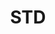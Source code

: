 ---
title: STD
crosslinks:
- Herpes
- Dermatology
- Virology
- trees
- HPV
- genitalwarts
- changemyview
- 2whqvtg
- TwoXChromosomes
---